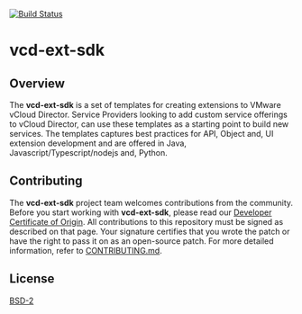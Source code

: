 [![Build Status](https://travis-ci.org/vmware/vcd-ext-sdk.svg?branch=master)](https://travis-ci.org/vmware/vcd-ext-sdk)

# vcd-ext-sdk

## Overview

The **vcd-ext-sdk** is a set of templates for creating extensions to VMware vCloud Director. Service Providers looking to add custom service offerings to vCloud Director, can use these templates as a starting point to build new services. The templates captures best practices for API, Object and, UI extension development and are offered in Java, Javascript/Typescript/nodejs and, Python.

## Contributing

The **vcd-ext-sdk** project team welcomes contributions from the community. Before you start working with **vcd-ext-sdk**, please read our [Developer Certificate of Origin](https://cla.vmware.com/dco). All contributions to this repository must be signed as described on that page. Your signature certifies that you wrote the patch or have the right to pass it on as an open-source patch. For more detailed information, refer to [CONTRIBUTING.md](CONTRIBUTING.md).

## License

[BSD-2](LICENSE.txt)
